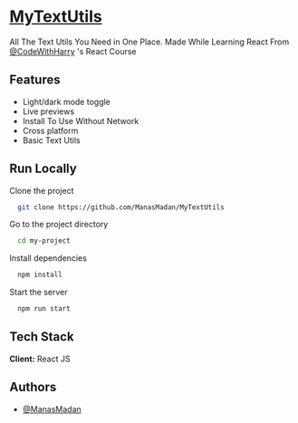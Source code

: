 # [MyTextUtils](https://mytextutils.netlify.app)

All The Text Utils You Need in One Place.
Made While Learning React From [@CodeWithHarry](https://github.com/CodeWithHarry) 's React Course

## Features

- Light/dark mode toggle
- Live previews
- Install To Use Without Network
- Cross platform
- Basic Text Utils

## Run Locally

Clone the project

```bash
  git clone https://github.com/ManasMadan/MyTextUtils
```

Go to the project directory

```bash
  cd my-project
```

Install dependencies

```bash
  npm install
```

Start the server

```bash
  npm run start
```

## Tech Stack

**Client:** React JS

## Authors

- [@ManasMadan](https://github.com/ManasMadan)
